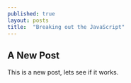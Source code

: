 ```yaml
---
published: true
layout: posts
title:  "Breaking out the JavaScript"
---
```



## A New Post

This is a new post, lets see if it works.
